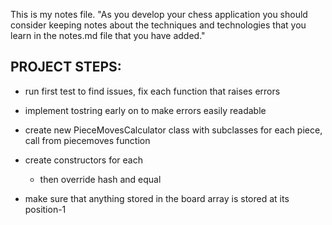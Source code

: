 This is my notes file.
"As you develop your chess application you should consider keeping notes about the techniques and technologies that you
learn in the notes.md file that you have added."

PROJECT STEPS:
-
- run first test to find issues, fix each function that raises errors
- implement tostring early on to make errors easily readable

- create new PieceMovesCalculator class with subclasses for each piece, call from piecemoves function
- create constructors for each
  - then override hash and equal

- make sure that anything stored in the board array is stored at its position-1